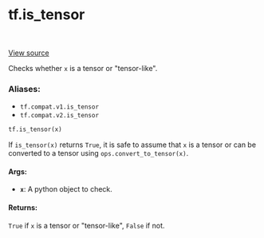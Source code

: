 <div itemscope itemtype="http://developers.google.com/ReferenceObject">
<meta itemprop="name" content="tf.is_tensor" />
<meta itemprop="path" content="Stable" />
</div>

# tf.is_tensor

<!-- Insert buttons -->

<table class="tfo-notebook-buttons tfo-api" align="left">
</table>

<a target="_blank" href="/code/stable/tensorflow/python/framework/tensor_util.py">View source</a>



<!-- Start diff -->
Checks whether `x` is a tensor or "tensor-like".

### Aliases:

* `tf.compat.v1.is_tensor`
* `tf.compat.v2.is_tensor`


``` python
tf.is_tensor(x)
```



<!-- Placeholder for "Used in" -->

If `is_tensor(x)` returns `True`, it is safe to assume that `x` is a tensor or
can be converted to a tensor using `ops.convert_to_tensor(x)`.

#### Args:


* <b>`x`</b>: A python object to check.


#### Returns:

`True` if `x` is a tensor or "tensor-like", `False` if not.
